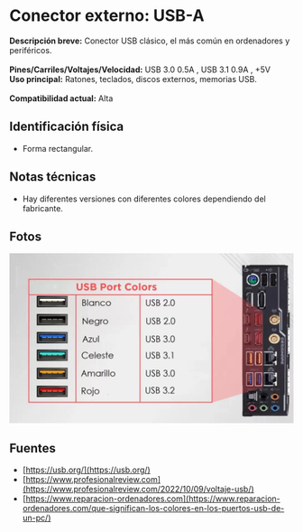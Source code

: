 
# Conector externo: USB-A 

**Descripción breve:** Conector USB clásico, el más común en ordenadores y periféricos.<br><br>
**Pines/Carriles/Voltajes/Velocidad:** USB 3.0 0.5A , USB 3.1 0.9A , +5V<br>
**Uso principal:** Ratones, teclados, discos externos, memorias USB.<br>  
**Compatibilidad actual:** Alta 

## Identificación física
- Forma rectangular.

## Notas técnicas
- Hay diferentes versiones con diferentes colores dependiendo del fabricante.

## Fotos
![USB-A](../../../assets/img/20-conectores_externos/usb_a.png "USB-A")

## Fuentes
- [https://usb.org/](https://usb.org/)
- [https://www.profesionalreview.com](https://www.profesionalreview.com/2022/10/09/voltaje-usb/)
- [https://www.reparacion-ordenadores.com](https://www.reparacion-ordenadores.com/que-significan-los-colores-en-los-puertos-usb-de-un-pc/)
